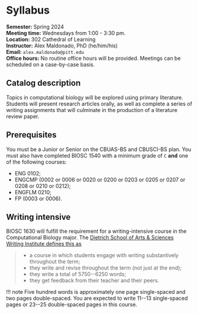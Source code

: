 # Syllabus

**Semester:** Spring 2024
<br>
**Meeting time:** Wednesdays from 1:00 - 3:30 pm.
<br>
**Location:** 302 Cathedral of Learning
<br>
**Instructor:** Alex Maldonado, PhD (he/him/his)
<br>
**Email:** `alex.maldonado@pitt.edu`
<br>
**Office hours:** No routine office hours will be provided.
Meetings can be scheduled on a case-by-case basis.

## Catalog description

Topics in computational biology will be explored using primary literature.
Students will present research articles orally, as well as complete a series of writing assignments that will culminate in the production of a literature review paper.

## Prerequisites

You must be a Junior or Senior on the CBUAS-BS and CBUSCI-BS plan.
You must also have completed BIOSC 1540 with a minimum grade of `C` **and** one of the following courses:

-   ENG 0102;
-   ENGCMP (0002 or 0006 or 0020 or 0200 or 0203 or 0205 or 0207 or 0208 or 0210 or 0212);
-   ENGFLM 0210;
-   FP (0003 or 0006).

## Writing intensive

BIOSC 1630 will fulfill the requirement for a writing-intensive course in the Computational Biology major.
The [Dietrich School of Arts & Sciences Writing Institute defines this as](https://www.writinginstitute.pitt.edu/w-courses/proposing-new-writing-intensive-courses)

> -   a course in which students engage with writing substantively throughout the term;
> -   they write and revise throughout the term (not just at the end);
> -   they write a total of 5750--6250 words;
> -   they get feedback from their teacher and their peers.

!!! note
    Five hundred words is approximately one page single-spaced and two pages double-spaced.
    You are expected to write 11--13 single-spaced pages or 23--25 double-spaced pages in this course.
